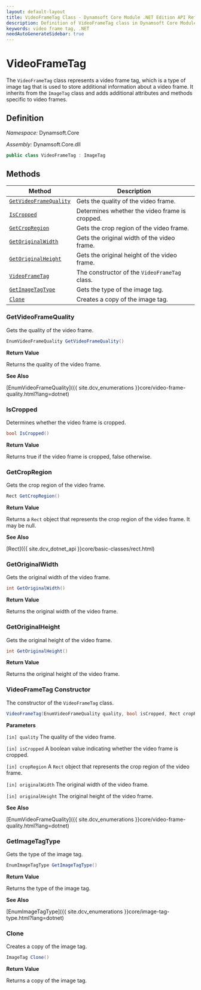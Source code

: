 ```yaml
---
layout: default-layout
title: VideoFrameTag Class - Dynamsoft Core Module .NET Edition API Reference
description: Definition of VideoFrameTag class in Dynamsoft Core Module .NET Edition.
keywords: video frame tag, .NET
needAutoGenerateSidebar: true
---
```


# VideoFrameTag

The `VideoFrameTag` class represents a video frame tag, which is a type of image tag that is used to store additional information about a video frame. It inherits from the `ImageTag` class and adds additional attributes and methods specific to video frames.

## Definition

*Namespace:* Dynamsoft.Core

*Assembly:* Dynamsoft.Core.dll

```csharp
public class VideoFrameTag : ImageTag 
```

## Methods

| Method               | Description |
|----------------------|-------------|
| [`GetVideoFrameQuality`](#getvideoframequality) | Gets the quality of the video frame.|
| [`IsCropped`](#iscropped) | Determines whether the video frame is cropped. |
| [`GetCropRegion`](#getcropregion) | Gets the crop region of the video frame. |
| [`GetOriginalWidth`](#getoriginalwidth) | Gets the original width of the video frame. |
| [`GetOriginalHeight`](#getoriginalheight) | Gets the original height of the video frame. |
| [`VideoFrameTag`](#VideoFrameTag-constructor) | The constructor of the `VideoFrameTag` class. |
| [`GetImageTagType`](#getimagetagtype) | Gets the type of the image tag. |
| [`Clone`](#clone) | Creates a copy of the image tag. |

### GetVideoFrameQuality

Gets the quality of the video frame.

```csharp
EnumVideoFrameQuality GetVideoFrameQuality()
```

**Return Value**

Returns the quality of the video frame.

**See Also**

[EnumVideoFrameQuality]({{ site.dcv_enumerations }}core/video-frame-quality.html?lang=dotnet)

### IsCropped

Determines whether the video frame is cropped.

```csharp
bool IsCropped()
```

**Return Value**

Returns true if the video frame is cropped, false otherwise.

### GetCropRegion

Gets the crop region of the video frame.

```csharp
Rect GetCropRegion()
```

**Return Value**

Returns a `Rect` object that represents the crop region of the video frame. It may be null.

**See Also**

[Rect]({{ site.dcv_dotnet_api }}core/basic-classes/rect.html)

### GetOriginalWidth

Gets the original width of the video frame.

```csharp
int GetOriginalWidth()
```

**Return Value**

Returns the original width of the video frame.

### GetOriginalHeight

Gets the original height of the video frame.

```csharp
int GetOriginalHeight()
```

**Return Value**

Returns the original height of the video frame.

### VideoFrameTag Constructor

The constructor of the `VideoFrameTag` class.

```csharp
VideoFrameTag(EnumVideoFrameQuality quality, bool isCropped, Rect cropRegion, int originalWidth, int originalHeight)
```

**Parameters**

`[in] quality` The quality of the video frame.

`[in] isCropped` A boolean value indicating whether the video frame is cropped.

`[in] cropRegion` A `Rect` object that represents the crop region of the video frame.

`[in] originalWidth` The original width of the video frame.

`[in] originalHeight` The original height of the video frame.

**See Also**

[EnumVideoFrameQuality]({{ site.dcv_enumerations }}core/video-frame-quality.html?lang=dotnet)

### GetImageTagType

Gets the type of the image tag.

```csharp
EnumImageTagType GetImageTagType()
```

**Return Value**

Returns the type of the image tag.

**See Also**

[EnumImageTagType]({{ site.dcv_enumerations }}core/image-tag-type.html?lang=dotnet)

### Clone

Creates a copy of the image tag.

```csharp
ImageTag Clone()
```

**Return Value**

Returns a copy of the image tag.
